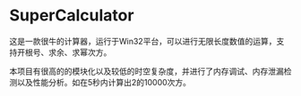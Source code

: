 # SuperCalculator
这是一款很牛的计算器，运行于Win32平台，可以进行无限长度数值的运算，支持开根号、求余、求幂次方。

本项目有很高的的模块化以及较低的时空复杂度，并进行了内存调试、内存泄漏检测以及性能分析。如在5秒内计算出2的10000次方。